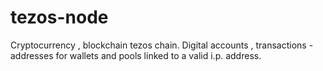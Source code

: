 # tezos-node
Cryptocurrency , blockchain tezos chain. Digital accounts , transactions - addresses for wallets and pools linked to a valid i.p. address.
